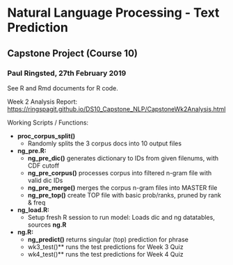 # Natural Language Processing - Text Prediction
## Capstone Project (Course 10)
### Paul Ringsted, 27th February 2019

See R  and Rmd documents for R code.

Week 2 Analysis Report: https://ringspagit.github.io/DS10_Capstone_NLP/CapstoneWk2Analysis.html

Working Scripts / Functions:

* **proc_corpus_split()**
    + Randomly splits the 3 corpus docs into 10 output files
* **ng_pre.R:**
    + **ng_pre_dic()**		generates dictionary to IDs from given filenums, with CDF cutoff
    + **ng_pre_corpus()**	processes corpus into filtered n-gram file with valid dic IDs
    + **ng_pre_merge()**	merges the corpus n-gram files into MASTER file
    + **ng_pre_top()**		create TOP file with basic prob/ranks, pruned by rank & freq
* **ng_load.R:**
    + Setup fresh R session to run model: Loads dic and ng datatables, sources **ng.R**
* **ng.R:**
    + **ng_predict()**		returns singular (top) prediction for phrase
    + wk3_test()**		runs the test predictions for Week 3 Quiz
    + wk4_test()** 		runs the test predictions for Week 4 Quiz

